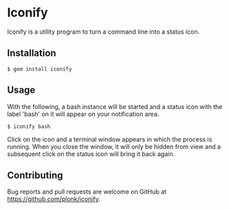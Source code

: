 # Iconify

Iconify is a utility program to turn a command line into a status
icon.

## Installation

    $ gem install iconify

## Usage

With the following, a bash instance will be started and a status icon
with the label 'bash' on it will appear on your notification area.

    $ iconify bash

Click on the icon and a terminal window appears in which the process
is running. When you close the window, it will only be hidden from
view and a subsequent click on the status icon will bring it back
again.

## Contributing

Bug reports and pull requests are welcome on GitHub at https://github.com/plonk/iconify.

